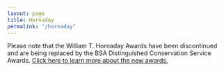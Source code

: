 ```yaml
---
layout: page
title: Hornaday
permalink: "/hornaday"
---
```


Please note that the William T. Hornaday Awards have been discontinued and are being replaced by the BSA Distinguished Conservation Service Awards. [Click here to learn more about the new awards.](/bsa_distinguished_conservation_service_awards)